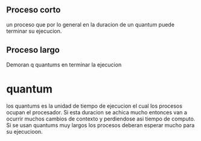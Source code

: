 ## Proceso corto
un proceso que por lo general en la duracion de un quantum puede terminar su ejecucion.

## Proceso largo
Demoran q quantums en terminar la ejecucion

# quantum
los quantums es la unidad de tiempo de ejecucion el cual los procesos ocupan el procesador. Si esta duracion se achica mucho entonces van a ocurrir muchos cambios de contexto y perdiendose asi tiempo de computo. Si se usan quantums muy largos los procesos deberan esperar mucho para su ejecucioon.